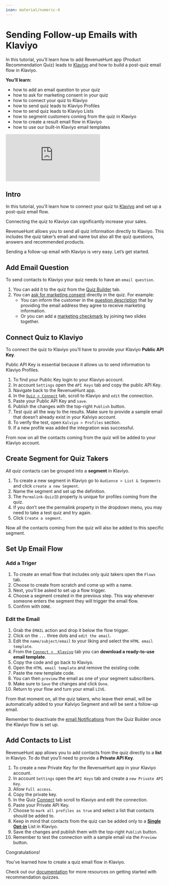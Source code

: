 ```yaml
---
icon: material/numeric-4
---
```



# Sending Follow-up Emails with Klaviyo

In this tutorial, you’ll learn how to add RevenueHunt app (Product Recommendation Quiz) leads to [Klaviyo](https://docs.revenuehunt.com/how-to-guides/send-leads-to-klaviyo/) and how to build a post-quiz email flow in Klaviyo.

**You’ll learn:**

- how to add an email question to your quiz
- how to ask for marketing consent in your quiz
- how to connect your quiz to Klaviyo
- how to send quiz leads to Klaviyo Profiles
- how to send quiz leads to Klaviyo Lists
- how to segment customers coming from the quiz in Klaviyo
- how to create a result email flow in Klaviyo
- how to use our built-in Klaviyo email templates

<div class="videoWrapper">
<iframe src="https://www.youtube.com/embed/iIl2njV-UkI?si=A3Q1Ly_hZqWCIXrx" frameborder="0" allow="accelerometer; autoplay; clipboard-write; encrypted-media; gyroscope; picture-in-picture" allowfullscreen></iframe>
</div>

## Intro

In this tutorial, you’ll learn how to connect your quiz to [Klaviyo](https://docs.revenuehunt.com/how-to-guides/send-leads-to-klaviyo/) and set up a post-quiz email flow.

Connecting the quiz to Klaviyo can significantly increase your sales. 

RevenueHunt allows you to send all quiz information directly to Klaviyo. This includes the quiz taker’s email and name but also all the quiz questions, answers and recommended products.

Sending a follow-up email with Klaviyo is very easy. Let’s get started.

## Add Email Question

To send contacts to Klaviyo your quiz needs to have an `email question`. 

1. You can add it to the quiz from the [Quiz Builder](https://docs.revenuehunt.com/reference/quiz-builder/) tab.
2. You can [ask for marketing consent](https://docs.revenuehunt.com/how-to-guides/ask-for-marketing-consent/) directly in the quiz. For example:
    - You can inform the customer in the [question description](https://docs.revenuehunt.com/how-to-guides/ask-for-marketing-consent#option-1-question-description) that by providing the email address they agree to receive marketing information.
    - Or you can add a [marketing checkmark](https://docs.revenuehunt.com/how-to-guides/ask-for-marketing-consent#option-2-marketing-checkmark) by joining two slides together. 

## Connect Quiz to Klaviyo

To connect the quiz to Klaviyo you’ll have to provide your Klaviyo **Public API Key**. 

Public API Key is essential because it allows us to send information to Klaviyo Profiles.

1. To find your Public Key login to your Klaviyo account.
2. In account `Settings` open the `API Keys` tab and copy the public API Key.
3. Navigate back to the RevenueHunt app. 
4. In the [`Quiz > Connect`](https://docs.revenuehunt.com/reference/quiz-builder/#connect) tab, scroll to Klaviyo and `edit` the connection.
5. Paste your Public API Key and `save`.
6. Publish the changes with the top-right `Publish` button.
7. Test quiz all the way to the results. Make sure to provide a sample email that doesn’t already exist in your Kalviyo account.
8. To verify the test, open `Kalviyo > Profiles` section.
9. If a new profile was added the integration was successful.

From now on all the contacts coming from the quiz will be added to your Klaviyo account.

## Create Segment for Quiz Takers

All quiz contacts can be grouped into a **segment** in Klaviyo. 

1. To create a new segment in Klaviyo go to  `Audience > List & Segements` and click `create a new Segment`.
2. Name the segment and set up the definition.
3. The `Permalink-QuizID` property is unique for profiles coming from the quiz.
4. If you don’t see the permalink property in the dropdown menu, you may need to take a test quiz and try again.
5. Click `Create a segment`.

Now all the contacts coming from the quiz will also be added to this specific segment.

## Set Up Email Flow

### Add a Triger

1. To create an email flow that includes only quiz takers open the `Flows` tab. 
2. Choose to create from scratch and come up with a name.
3. Next, you’ll be asked to set up a flow trigger.
4. Choose a segment created in the previous step. This way whenever someone enters the segment they will trigger the email flow.
5. Confirm with `DONE`.

### Edit the Email

1. Grab the `EMAIL` action and drop it below the flow trigger.
2. Click on the `...` three dots and `edit the email`.
3. Edit the `name/subject/email` to your liking and select the `HTML email template`.
4. From the [`Connect >  Klaviyo`](https://docs.revenuehunt.com/reference/quiz-builder/#connect) tab you can **download a ready-to-use email template**.
5. Copy the code and go back to Klaviyo.
6. Open the `HTML email template` and remove the existing code.
7. Paste the new template code.
8. You can then `preview` the email as one of your segment subscribers.
9. Make sure to `Save` the changes and click `Done`.
10. Return to your flow and turn your email `LIVE`.

From that moment on, all the quiz takers, who leave their email, will be automatically added to your Kalviyo Segment and will be sent a follow-up email. 

Remember to deactivate the [email Notifications](https://docs.revenuehunt.com/how-to-guides/send-result-emails/) from the Quiz Builder once the Klaviyo flow is set up. 

## Add Contacts to List

RevenueHunt app allows you to add contacts from the quiz directly to a **list** in Klaviyo. To do that you’ll need to provide a **Private API Key**.

1. To create a new Private Key for the RevenueHunt app in your Klaviyo account.
2. In account `Settings` open the `API Keys` tab and create a `new Private API Key`.
3. Allow `Full access`.
4. Copy the private key.
5. In the Quiz [Connect](https://docs.revenuehunt.com/reference/quiz-builder/#connect) tab scroll to Klaviyo and edit the connection.
6. Paste your Private API Key.
7. Choose to `mark all profiles as true` and select a list that contacts should be added to.
8. Keep in mind that contacts from the quiz can be added only to a [**Single Opt-in**](https://help.klaviyo.com/hc/en-us/articles/115005251108) List in Klaviyo.
9. Save the changes and publish them with the top-right `Publish` button.
10. Remember to test the connection with a sample email via the `Preview` button.

Congratulations!

You’ve learned how to create a quiz email flow in Klaviyo.

Check out our [documentation](https://docs.revenuehunt.com/) for more resources on getting started with recommendation quizzes.

